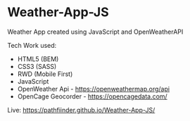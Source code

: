 # Weather-App-JS
Weather App created using JavaScript and OpenWeatherAPI

Tech Work used:
- HTML5 (BEM)
- CSS3 (SASS)
- RWD (Mobile First)
- JavaScript
- OpenWeather Api - https://openweathermap.org/api
- OpenCage Geocorder - https://opencagedata.com/

Live: https://pathfiinder.github.io/Weather-App-JS/
